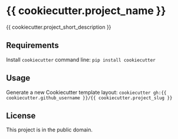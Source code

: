 {{ cookiecutter.project_name }}
===============================

{{ cookiecutter.project_short_description }}

Requirements
------------
Install `cookiecutter` command line: `pip install cookiecutter`    

Usage
-----
Generate a new Cookiecutter template layout: `cookiecutter gh:{{ cookiecutter.github_username }}/{{ cookiecutter.project_slug }}`    

License
-------
This project is in the public domain.
